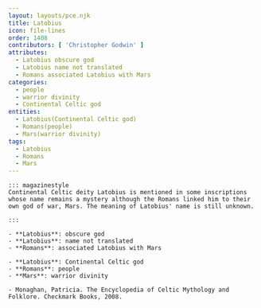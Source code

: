 ```yaml
---
layout: layouts/pce.njk
title: Latobius
icon: file-lines
order: 1408
contributors: [ 'Christopher Godwin' ]
attributes:
  - Latobius obscure god
  - Latobius name not translated
  - Romans associated Latobius with Mars
categories:
  - people
  - warrior divinity
  - Continental Celtic god
entities:
  - Latobius(Continental Celtic god)
  - Romans(people)
  - Mars(warrior divinity)
tags:
  - Latobius
  - Romans
  - Mars
---
```

``` tab [group1:Info]
::: magazinestyle
Continental Celtic deity Latobius is mentioned in some inscriptions whose name remains a mystery although the Romans linked him to their own god of war, Mars. The meaning of Latobius' name is still unknown.

:::
```
``` tab [group1:Attributes]
- **Latobius**: obscure god
- **Latobius**: name not translated
- **Romans**: associated Latobius with Mars
```
``` tab [group1:Entities]
- **Latobius**: Continental Celtic god
- **Romans**: people
- **Mars**: warrior divinity
```
``` tab [group1:Sources]
- Monaghan, Patricia. The Encyclopedia of Celtic Mythology and Folklore. Checkmark Books, 2008.
```

